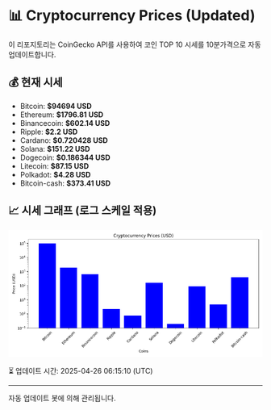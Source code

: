 
# 📊 Cryptocurrency Prices (Updated)

이 리포지토리는 CoinGecko API를 사용하여 코인 TOP 10 시세를 10분가격으로 자동 업데이트합니다.

## 💰 현재 시세
- Bitcoin: **$94694 USD**
- Ethereum: **$1796.81 USD**
- Binancecoin: **$602.14 USD**
- Ripple: **$2.2 USD**
- Cardano: **$0.720428 USD**
- Solana: **$151.22 USD**
- Dogecoin: **$0.186344 USD**
- Litecoin: **$87.15 USD**
- Polkadot: **$4.28 USD**
- Bitcoin-cash: **$373.41 USD**

## 📈 시세 그래프 (로그 스케일 적용)
![Crypto Prices](crypto_prices.png)

⏳ 업데이트 시간: 2025-04-26 06:15:10 (UTC)

---
자동 업데이트 봇에 의해 관리됩니다.
